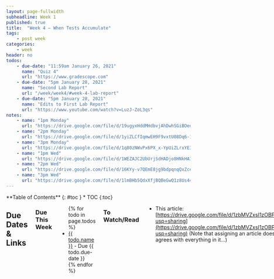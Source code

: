 ```yaml
---
layout: page-fullwidth
subheadline: Week 1
published: true
title:  "Week 4 – When Tests Accumulate"
tags:
    - post week
categories:
    - week
header: no
todos:
    - due-date: "11:59am January 26, 2021"
      name: "Quiz 4"
      url: "https://www.gradescope.com"
    - due-date: "5pm January 28, 2021"
      name: "Second Lab Report"
      url: "/week/week4/#week-4-lab-report"
    - due-date: "5pm January 28, 2021"
      name: "Edits to First Lab Report"
      url: "https://www.youtube.com/watch?v=LuzJ-ZoL3qs"
notes:
    - name: "1pm Monday"
      url: "https://drive.google.com/file/d/19ugyxHddMHdbvjAhDwhSGiBOedN22MaM"
    - name: "2pm Monday"
      url: "https://drive.google.com/file/d/1yiZLCfIqmwEH9F9vxtU08Dq6-1X2OIla"
    - name: "3pm Monday"
      url: "https://drive.google.com/file/d/1q80zNWvPx6PX_x-YpUiZLrxYE38VqaHP"
    - name: "1pm Wed"
      url: "https://drive.google.com/file/d/1WEZAJC2UbUrjSdHADjo8HNkHAIDsfSF8"
    - name: "2pm Wed"
      url: "https://drive.google.com/file/d/16KYy-v7QEmE8jg9bdpqnqQxZcedi5Rex"
    - name: "3pm Wed"
      url: "https://drive.google.com/file/d/1lmBHb5QdxXfjBQBeGwQ1z8Us445efL2H"
---
```


<div class="row">
<div class="medium-4 medium-push-8 columns" markdown="1">
<div class="panel radius fixed-toc"  data-options="sticky_on:large" markdown="1">
**Table of Contents**
{: #toc }
*  TOC
{:toc}
</div>
</div><!-- /.medium-4.columns -->

<div class="medium-8 medium-pull-4 columns" markdown="1">


## Due Dates & Links

### Due This Week

<ul>
{% for todo in page.todos %}
<li><a href="{{ todo.url }}">{{ todo.name }}</a> - Due {{ todo.due-date }}</li>
{% endfor %}
</ul>

### To Watch/Read

- This article: [https://drive.google.com/file/d/1zbMVZxsI1zOBPhSsvBi4kB5dPJuxyOJh/view?usp=sharing](https://drive.google.com/file/d/1zbMVZxsI1zOBPhSsvBi4kB5dPJuxyOJh/view?usp=sharing)
  (Note that assigning an article doesn't necessarily mean Joe agrees with everything in it...)


### Notes from Class

{% for note in page.notes %}
<a href="{{ note.url }}">{{ note.name }}</a>
<iframe src="{{ note.url }}/preview" width="640" height="480" allow="autoplay"></iframe>
{% endfor %}

## Lab Tasks

**As usual, these tasks might change a little bit before the start of lab, but
the general instructions and tools are likely to be similar.**

Clone (or pull, if it's your repository) the repository with your group's code
from last lab. You should have the original provided test file `test-file.md`,
and three other test files that you wrote as part of the last lab. If your group
doesn't have this many test files, create one more, then commit and push it.

**Meta-comment**: One thing that is common in programming but _uncommon_ in many
programming courses is revisiting the same program for many weeks in a row. We
are going to work with this markdown parser for many weeks. It will help us
understand how code evolves over time and how a repository helps us track that
evolution.

### Your Memory

Run the program on one of the examples you wrote last week. Is the output
correct? How do you know?

**Write in notes** what process did your team go through to justify that the
output was correct? Did you remember what it was supposed to be or did you have
to open the file to verify?

### Running via the Command Line

Have someone share screen with VScode open on the markdown parser project with
their terminal open. They should make a small edit to the program (like adding a
print statement in `main`).

Start a timer, then have them recompile the program and run the program on _all_
of the test files (there should be 4 total), then stop the timer.

**Write in notes**: How long did this take?

Note that this time doesn't include any time you'd have to spend reading output
to check that it's correct, etc, because we're pretty sure things are working
from our process in lab 3. That's a lot of time to spend on each change,
checking that we haven't broken the behavior for an existing test!

### Testing Tools

These two issues—remembering what the correct result ought to be, and the work
involved in re-running tests one-by-one—motivate using _automated testing
tools_. There are lots of choices we could make here. We're going to start by
using JUnit not least because it is representative of many similar tools, and
sees widespread use in large software projects.

For this part of the lab, you'll install JUnit and use it to write a test
program that solves the problems of having to remember what “correct output” is
and taking a lot of manual effort to re-run many tests.

### Setting up JUnit

Download these two `.jar` files:

- [junit-4.13.2.jar](https://github.com/ucsd-cse15l-w22/markdown-parse/blob/main/lib/junit-4.13.2.jar)
- [hamcrest-core-1.3.jar](https://github.com/ucsd-cse15l-w22/markdown-parse/blob/main/lib/hamcrest-core-1.3.jar)

Then, make a directory called `lib` in your project, and copy both of those
files to that directory. Commit and push the files once they are added to `lib`
(this is a useful step because it ensures that you see them in your repository!)

Next, create a file called `MarkdownParseTest.java` in your repository. Put the
following code in the file:

```
import static org.junit.Assert.*;
import org.junit.*;

public class MarkdownParseTest {
    @Test
    public void addition() {
        assertEquals(2, 1 + 1);
    }
}
```

Then, run this code at the command line using these two commands:

```
javac -cp .:lib/junit-4.13.2.jar:lib/hamcrest-core-1.3.jar MarkdownParseTest.java

java -cp .:lib/junit-4.13.2.jar:lib/hamcrest-core-1.3.jar org.junit.runner.JUnitCore MarkdownParseTest
```


**Write in notes**: Copy the output of this command, including any errors if you
didn't use it correctly the first time.

**Write in notes**: Copy the test file code into the notes. On each line,
describe what you think that line is doing. If you aren't sure, write it down as
a question.

**Post on Piazza**: Take all the open questions you have that you couldn't
answer with your group and tutor, and post them as public questions on Piazza.
Sign the post with your team animal name.

**Commit to Github**: Once you get this command working, add the test file and
commit and push it to Github. For your commit message, put the commands you used
to run the tests so you'll have a record of what worked later.

### Writing our Tests with JUnit

The example above just tests that `1+1` is `==` to `2` from a JUnit tutorial.
Next, we should add another test to actually do some work with our code.

Your task is to add another test method to `MarkdownParseTest` that:

- Calls `getLinks` on the contents of `test-file.md`
- Checks that the result is equal to a list containing `https://something.com` and `some-page.html`

**Hints**: Remember that `Files.readString` and `Path.of` are useful for reading
the contents of files, and require using `throws` clauses. You can use
`List.of("a", "b", "c")` to easily create a `List` of strings.

**Write in notes**: Put at least one error you encountered during this process
into the doc as a screenshot.

When you have the test successfully passing, add and commit the changes, then
push to Github.

Then, add separate test methods to test _each_ of the test files you've written
with `getLinks`. Make sure all the tests pass, and commit and push to Github.

### The Benefits of Automated Tests

Have someone ready at the terminal in VScode with the project open. Start a
timer. Have them run the commands to compile and run the tests. Stop the timer.

**Write down in notes** How much quicker was it to run the JUnit tests than to
run the test for each file individually?

### More Tests, and Symptoms vs. Bugs

Consider the test files provided in this repo
[markdown-parse](https://github.com/ucsd-cse15l-w22/markdown-parse). Your task
is to answer/do the following:

1. Which test files are _failure-inducing inputs_ for your version of `MarkdownParse`?
2. Do any pairs of test files demonstrate _the same symptom_ for your version?
3. Of those pairs of test files, do any have the same symptoms due to the
same underlying _bug_, and which have different _bugs_?
4. Fix the bugs that make the failure-inducing inputs fail!

**Write in notes** – the output of running _each_ of the test files, and
*indicate which outputs are incorrect based on what we should
expect as output for this program (hint – you can make them into JUnit tests, or
just run them at the command line). Those are the failure-inducing inputs.
Start your report with a section containing these outputs and descriptions.

Then write in your notes which _pairs_ of outputs have exactly the same
output/same behavior. Those have the same _symptoms_. Organize this section as a
bulleted list with each bullet showing one _symptom_, and in that list item say
which test files showed that symptom. Depending on how you've done your work,
you may have no pairs with the same symptoms; say so if that's true.

Then use whatever process you like to help identify the _bugs_ that caused these
failures in your implementation. We recommend adding a JUnit test for each one
so you can easily run them all at once.

**Each time** you change the code and cause one or more tests to pass that
didn't before, make a commit and indicate:

- The failure-inducing input(s) that are fixed
- The symptom they were showing
- The bug that fixed the symptom

Try to make your implementation work for all the provided tests.

## Week 4 Lab Report

Create another page in your lab report repository, like you did for lab report
1, and write your report there.

Pick three code changes that your group worked on in labs 3 and 4 in order to
fix a bug; these should be stored as commits on someone's repository. Fork the
repository so you have your own copy with all the work your group did if you
haven't already.

For each of the three code changes:

- Show a screenshot of the code change diff from Github ([a page like this](https://github.com/ucsd-cse15l-w22/ucsd-cse15l-w22.github.io/commit/5b427fb733e72e1e396c720cd1a308385a5af5be))
- Link to the test file for a _failure-inducing input_ that prompted you to make that change
- Show the _symptom_ of that _failure-inducing input_ by showing the output of
running the file at the command line for the version where it was failing (this
should also be in the commit message history)
- Write 2-3 sentences describing the relationship between the bug, the symptom,
and the failure-inducing input.

You will submit this to the week 4 lab report assignment on Gradescope, which
will have a similar process to the first lab report for grading.

